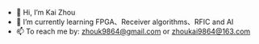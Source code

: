 - 👋 Hi, I’m Kai Zhou
- 🌱 I’m currently learning FPGA、Receiver algorithms、RFIC and AI
- 📫 To reach me by: zhouk9864@gmail.com or zhoukai9864@163.com


